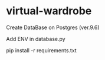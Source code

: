 # virtual-wardrobe

Create DataBase on Postgres (ver.9.6)

Add ENV in database.py

pip install -r requirements.txt


